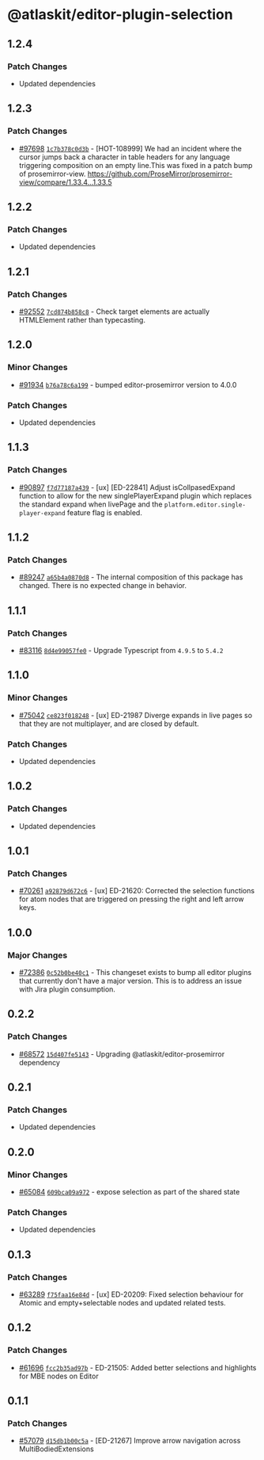 # @atlaskit/editor-plugin-selection

## 1.2.4

### Patch Changes

-   Updated dependencies

## 1.2.3

### Patch Changes

-   [#97698](https://stash.atlassian.com/projects/CONFCLOUD/repos/confluence-frontend/pull-requests/97698)
    [`1c7b378c0d3b`](https://stash.atlassian.com/projects/CONFCLOUD/repos/confluence-frontend/commits/1c7b378c0d3b) -
    [HOT-108999] We had an incident where the cursor jumps back a character in table headers for any
    language triggering composition on an empty line.This was fixed in a patch bump of
    prosemirror-view. https://github.com/ProseMirror/prosemirror-view/compare/1.33.4...1.33.5

## 1.2.2

### Patch Changes

-   Updated dependencies

## 1.2.1

### Patch Changes

-   [#92552](https://stash.atlassian.com/projects/CONFCLOUD/repos/confluence-frontend/pull-requests/92552)
    [`7cd874b858c8`](https://stash.atlassian.com/projects/CONFCLOUD/repos/confluence-frontend/commits/7cd874b858c8) -
    Check target elements are actually HTMLElement rather than typecasting.

## 1.2.0

### Minor Changes

-   [#91934](https://stash.atlassian.com/projects/CONFCLOUD/repos/confluence-frontend/pull-requests/91934)
    [`b76a78c6a199`](https://stash.atlassian.com/projects/CONFCLOUD/repos/confluence-frontend/commits/b76a78c6a199) -
    bumped editor-prosemirror version to 4.0.0

### Patch Changes

-   Updated dependencies

## 1.1.3

### Patch Changes

-   [#90897](https://stash.atlassian.com/projects/CONFCLOUD/repos/confluence-frontend/pull-requests/90897)
    [`f7d77187a439`](https://stash.atlassian.com/projects/CONFCLOUD/repos/confluence-frontend/commits/f7d77187a439) -
    [ux] [ED-22841] Adjust isCollpasedExpand function to allow for the new singlePlayerExpand plugin
    which replaces the standard expand when livePage and the `platform.editor.single-player-expand`
    feature flag is enabled.

## 1.1.2

### Patch Changes

-   [#89247](https://stash.atlassian.com/projects/CONFCLOUD/repos/confluence-frontend/pull-requests/89247)
    [`a65b4a0870d8`](https://stash.atlassian.com/projects/CONFCLOUD/repos/confluence-frontend/commits/a65b4a0870d8) -
    The internal composition of this package has changed. There is no expected change in behavior.

## 1.1.1

### Patch Changes

-   [#83116](https://stash.atlassian.com/projects/CONFCLOUD/repos/confluence-frontend/pull-requests/83116)
    [`8d4e99057fe0`](https://stash.atlassian.com/projects/CONFCLOUD/repos/confluence-frontend/commits/8d4e99057fe0) -
    Upgrade Typescript from `4.9.5` to `5.4.2`

## 1.1.0

### Minor Changes

-   [#75042](https://stash.atlassian.com/projects/CONFCLOUD/repos/confluence-frontend/pull-requests/75042)
    [`ce823f018248`](https://stash.atlassian.com/projects/CONFCLOUD/repos/confluence-frontend/commits/ce823f018248) -
    [ux] ED-21987 Diverge expands in live pages so that they are not multiplayer, and are closed by
    default.

### Patch Changes

-   Updated dependencies

## 1.0.2

### Patch Changes

-   Updated dependencies

## 1.0.1

### Patch Changes

-   [#70261](https://stash.atlassian.com/projects/CONFCLOUD/repos/confluence-frontend/pull-requests/70261)
    [`a92879d672c6`](https://stash.atlassian.com/projects/CONFCLOUD/repos/confluence-frontend/commits/a92879d672c6) -
    [ux] ED-21620: Corrected the selection functions for atom nodes that are triggered on pressing
    the right and left arrow keys.

## 1.0.0

### Major Changes

-   [#72386](https://stash.atlassian.com/projects/CONFCLOUD/repos/confluence-frontend/pull-requests/72386)
    [`0c52b0be40c1`](https://stash.atlassian.com/projects/CONFCLOUD/repos/confluence-frontend/commits/0c52b0be40c1) -
    This changeset exists to bump all editor plugins that currently don't have a major version. This
    is to address an issue with Jira plugin consumption.

## 0.2.2

### Patch Changes

-   [#68572](https://stash.atlassian.com/projects/CONFCLOUD/repos/confluence-frontend/pull-requests/68572)
    [`15d407fe5143`](https://stash.atlassian.com/projects/CONFCLOUD/repos/confluence-frontend/commits/15d407fe5143) -
    Upgrading @atlaskit/editor-prosemirror dependency

## 0.2.1

### Patch Changes

-   Updated dependencies

## 0.2.0

### Minor Changes

-   [#65084](https://stash.atlassian.com/projects/CONFCLOUD/repos/confluence-frontend/pull-requests/65084)
    [`609bca09a972`](https://stash.atlassian.com/projects/CONFCLOUD/repos/confluence-frontend/commits/609bca09a972) -
    expose selection as part of the shared state

### Patch Changes

-   Updated dependencies

## 0.1.3

### Patch Changes

-   [#63289](https://stash.atlassian.com/projects/CONFCLOUD/repos/confluence-frontend/pull-requests/63289)
    [`f75faa16e84d`](https://stash.atlassian.com/projects/CONFCLOUD/repos/confluence-frontend/commits/f75faa16e84d) -
    [ux] ED-20209: Fixed selection behaviour for Atomic and empty+selectable nodes and updated
    related tests.

## 0.1.2

### Patch Changes

-   [#61696](https://stash.atlassian.com/projects/CONFCLOUD/repos/confluence-frontend/pull-requests/61696)
    [`fcc2b35ad97b`](https://stash.atlassian.com/projects/CONFCLOUD/repos/confluence-frontend/commits/fcc2b35ad97b) -
    ED-21505: Added better selections and highlights for MBE nodes on Editor

## 0.1.1

### Patch Changes

-   [#57079](https://bitbucket.org/atlassian/atlassian-frontend/pull-requests/57079)
    [`d15db1b00c5a`](https://bitbucket.org/atlassian/atlassian-frontend/commits/d15db1b00c5a) -
    [ED-21267] Improve arrow navigation across MultiBodiedExtensions
